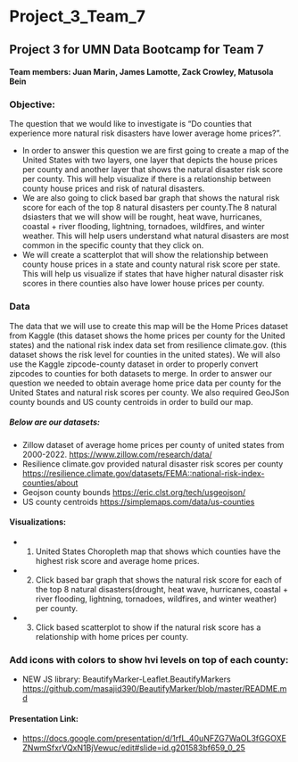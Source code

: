 # **Project_3_Team_7**

## Project 3 for UMN Data Bootcamp for Team 7

#### **Team members:** Juan Marin, James Lamotte, Zack Crowley, Matusola Bein

### **Objective**:

The question that we would like to investigate is “Do counties that experience more natural risk disasters have lower average home prices?”.
- In order to answer this question we are first going to create a map of the United States with two layers, one layer that depicts the house prices per county and another layer that shows the natural disaster risk score per county. This will help visualize if there is a relationship between county house prices and risk of natural disasters.
- We are also going to click based bar graph that shows the natural risk score for each of the top 8 natural disasters per county.The 8 natural dsiasters that we will show will be rought, heat wave, hurricanes, coastal + river flooding, lightning, tornadoes, wildfires, and winter weather. This will help users understand what natural disasters are most common in the specific county that they click on.
- We will create a scatterplot that will show the relationship between county house prices in a state and county natural risk score per state. This will help us visualize if states that have higher natural disaster risk scores in there counties also have lower house prices per county.
### **Data**

The data that we will use to create this map will be the Home Prices dataset
from Kaggle (this dataset shows the home prices per county for the United states)  and the national risk index data set from resilience climate.gov. (this dataset shows the risk level for counties in the united states). We will also  use the Kaggle zipcode-county dataset in order to properly convert zipcodes to counties for both datasets to merge.
In order to answer our question we needed to obtain average home price data per county for the United States and natural risk scores per county. We also required GeoJSon county bounds and US county centroids in order to build our map. 

##### Below are our datasets:

- Zillow dataset of average home prices per county of united states from 2000-2022. https://www.zillow.com/research/data/
- Resilience climate.gov provided natural disaster risk scores per county https://resilience.climate.gov/datasets/FEMA::national-risk-index-counties/about
- Geojson county bounds https://eric.clst.org/tech/usgeojson/
- US county centroids https://simplemaps.com/data/us-counties

#### **Visualizations**:

- 1. United States Choropleth map that shows which counties have the highest risk score and average home prices.
  
- 2. Click based bar graph that shows the natural risk score for each of the top 8 natural disasters(drought, heat wave, hurricanes, coastal + river flooding, lightning, tornadoes, wildfires, and winter weather) per county.
  
- 3. Click based scatterplot to show if the natural risk score has a relationship with home prices per county.

### Add icons with colors to show hvi levels on top of each county:
- NEW JS library: BeautifyMarker-Leaflet.BeautifyMarkers https://github.com/masajid390/BeautifyMarker/blob/master/README.md

#### Presentation Link: 
- https://docs.google.com/presentation/d/1rfL_40uNFZG7WaOL3fGGOXEZNwmSfxrVQxN1BjVewuc/edit#slide=id.g201583bf659_0_25 
